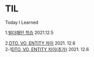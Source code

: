 # TIL
Today I Learned 

1.<a href ="https://lemontia.tistory.com/483">빌더패턴 학습</a> 2021.12.5

2.<a href ="https://youngjinmo.github.io/2021/04/dto-vo-entity/">DTO, VO, ENTITY 차이</a> 2021. 12.6<br>
2-1<a href ="https://velog.io/@gillog/Entity-DTO-VO-%EB%B0%94%EB%A1%9C-%EC%95%8C%EA%B8%B0">DTO, VO, ENTITY 차이(추가)</a> 2021. 12.6

